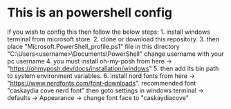 # This is an powershell config
if you wish to config this then follow the below steps:
      1. install windows terminal from microsoft store.
      2. clone or download this repository.
      3. then place "Microsoft.PowerShell_profile.ps1" file in this directory "C:\Users\<username>\Documents\PowerShell" change username with your
          pc username
      4. you must install oh-my-posh from here -> "https://ohmyposh.dev/docs/installation/windows"
      5. then add its bin path to system environment variables.
      6. install nord fonts from here -> "https://www.nerdfonts.com/font-downloads". recommended font "caskaydia cove nerd font" 
          then goto settings in windows terminal -> defaults -> Appearance -> change font face to "caskaydiacove"
      
